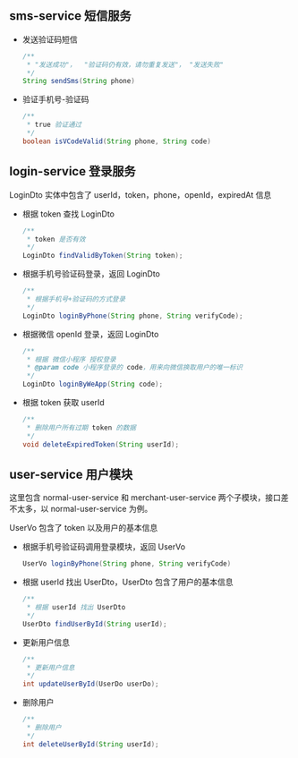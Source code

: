 ## sms-service 短信服务

- 发送验证码短信

  ```java
  /**
   * "发送成功"，  "验证码仍有效，请勿重复发送"， "发送失败"
   */
  String sendSms(String phone)
  ```

- 验证手机号-验证码

  ```java
  /**
   * true 验证通过
   */
  boolean isVCodeValid(String phone, String code)
  ```

## login-service 登录服务

LoginDto 实体中包含了 userId，token，phone，openId，expiredAt 信息

- 根据 token 查找 LoginDto

  ```java
  /**
   * token 是否有效
   */
  LoginDto findValidByToken(String token);
  ```

- 根据手机号验证码登录，返回 LoginDto 

  ```java
  /**
   * 根据手机号+验证码的方式登录
   */
  LoginDto loginByPhone(String phone, String verifyCode);
  ```

- 根据微信 openId 登录，返回 LoginDto 

  ```java
  /**
   * 根据 微信小程序 授权登录
   * @param code 小程序登录的 code，用来向微信换取用户的唯一标识
   */
  LoginDto loginByWeApp(String code);
  
  ```

- 根据 token 获取 userId

  ```java
  /**
   * 删除用户所有过期 token 的数据
   */
  void deleteExpiredToken(String userId);
  ```

## user-service 用户模块

这里包含 normal-user-service 和 merchant-user-service 两个子模块，接口差不太多，以 normal-user-service 为例。

UserVo 包含了 token 以及用户的基本信息

- 根据手机号验证码调用登录模块，返回 UserVo

  ```java
  UserVo loginByPhone(String phone, String verifyCode)
  ```

- 根据 userId 找出 UserDto，UserDto 包含了用户的基本信息

  ```java
  /**
   * 根据 userId 找出 UserDto
   */
  UserDto findUserById(String userId);
  ```

- 更新用户信息

  ```java
  /**
   * 更新用户信息
   */
  int updateUserById(UserDo userDo);

  ```
  
- 删除用户

  ```java
  /**
   * 删除用户
   */
  int deleteUserById(String userId);
  
  ```